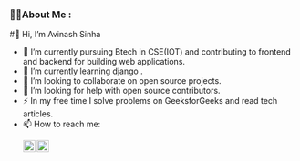 

<!--
**avi4748sinha/avi4748sinha** is a ✨ _special_ ✨ repository because its `README.md` (this file) appears on your GitHub profile.-->

### 👩‍💻About Me :
#👋 Hi, I’m Avinash Sinha 

- 🔭 I’m currently pursuing Btech in CSE(IOT) and contributing to frontend and backend for building web applications.
- 🌱 I’m currently learning django .
- 👯  I’m looking to collaborate on open source projects.
- 🤔 I’m looking for help with open source contributors.
- ⚡ In my free time I solve problems on GeeksforGeeks and read tech articles.
- 📫 How to reach me: <p><a href="https://www.linkedin.com/in/avinash-sinha-00938225a/"><img align="centre" src="https://raw.githubusercontent.com/yushi1007/yushi1007/main/images/linkedin.svg" alt="Yu Shi | LinkedIn" width="21px"/></a> <a href="https://www.instagram.com/avi4748.sinha/?hl=en"><img align="left" src="https://raw.githubusercontent.com/yushi1007/yushi1007/main/images/instagram.svg" alt="Yu Shi | Instagram" width="21px"/></a></p>

